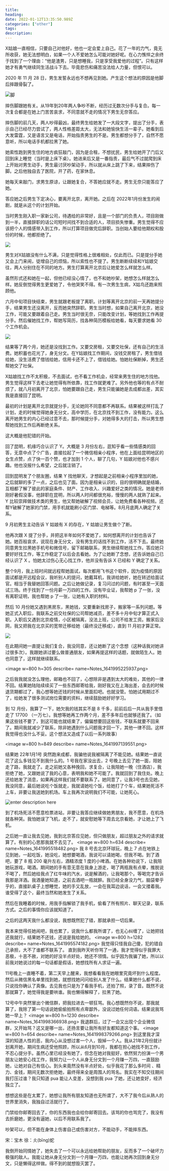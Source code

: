 ```yaml
---
title:  
heading: 
date: 2022-01-12T13:35:50.989Z
categories: ["other"]
tags: 
description: 
---
```



X姑娘一直相信，只要自己对他好，他也一定会爱上自己。花了一年的力气，竟无所收获，她无法想明白，如果一个人不爱她怎么可能对她好呢。在心力憔悴之余终于找到了一个理由：“他是渣男，只是想睡我，只是享受我爱他的过程”。只有这样她才有勇气继续同生活战斗下去。毕竟悲伤和痛苦没法给人力量，但恨可以。

2020 年 11 月 28 日，男生发誓永远也不想再见到她。产生这个想法的原因是他脚后摔跟骨裂了。

![脚](https://gitee.com/smile365/blogimg/raw/master/小书匠/1642249793477.png)

摔伤脚跟她有关。从19年到20年两人争吵不断，经历过无数次分手与复合。每一次复合都是在她上门苦苦哀求，不同意就不走的情况下男生无奈答应。

摔伤脚的前几天，两人吵得最凶，最终男生给她发了一大段文字，提出了分手，表示自己已经尽力尝试了，两人性格差距太大，无法和她愉快生活一辈子。她看到后大发雷霆，又是语言又是电话，开始指责男生的不是。男生都想分手了，自然不愿意听，所以电话手机都拉黑了她。

她索性跑到男生住的地方疯狂敲门，因为是合租，不想扰民，男生给她开了门后又回到床上睡觉（当时是上床下桌）。她进来后又是一番指责，最后气不过就爬到床上开始对男生动手，男生最讨厌吵架动手，所以就从床上跳了下来，结果摔伤了脚。之后他独自去了医院，开了药，在家休息。

她每天来敲门，求男生原谅，让跟她复合，不答她应就不走。男生无奈只能答应了她。

答应她之后男生下定决心，要离开北京，离开她。之后在 2022年1月份发生的闹剧，就是从这个的计划开始。


当时男生刚入职一家新公司，待遇给的非常好，且是一个部门的负责人，项目刚做到一半，直接辞职的话公司短时间找不到合适的人，项目损失惨重。男生觉得不应该把个人的情感带入到工作，所以打算项目做完后辞职。当创始人要给他期权和股份的时候，他都拒绝了。

![](https://gitee.com/smile365/blogimg/raw/master/小书匠/1642251479395.png)

男生对X姑娘没有什么不满，只是觉得性格上很难相处，仅此而已。只是提分手她又会上门来闹，徒增自己的烦恼，所以索性也不提了。男生断断续续和Y姑娘交往，两人分别住在不同的地方。男生打算离开北京后让她爱怎么样就怎么样。

虽然形式还和她在一起，但他已经没心情了，也不和她吵架，她想怎么样就怎么样。她反倒觉得男生更爱她了，令他哭笑不得。有一次男生生病，X姑鸟还跑来照顾他。

六月中旬项目快结束，男生就跟老板提了离职。计划等离开北京的前一天再她提分手，结果男生还没离开，反而她突然辞职。男生当时想，如果自己离开北京，她没工作，可能又要跟着自己走。男生当时很无奈，只能改变计划，等她找到工作再提分手。然后催她找工作，帮她写简历，找各种简历模板给她看，每天要求她看 30 个工作机会。

![](https://gitee.com/smile365/blogimg/raw/master/小书匠/1642251905348.png)

结果等了两个月，她还是没找到工作。又要交房租，又要交社保，还有自己的生活费。她积蓄也花光了，身无分文。在Y姑娘找工作期间，没钱交房租了，男生借钱给她，没生活费了借钱给她，信用卡还不上了，借钱给她。怕她社保断掉，男生还帮她交了社保。

X姑娘找工作不太积极，不去面试，也不看工作机会，经常来男生住的地方找他。男生觉得这样下去老让她觉得有所依靠，找工作就更难了。另外他也等的有点不耐烦了，就八月初离开了北京，怕她要跟自己走，男生只能骗她是去成都出差，其实我是直接回了昆明。

最初的计划是离开北京就提分手，无论她同不同意都不再联系。结果被这样打乱了计划，走的时候觉得她身无分文，高中学历，在北京找不到工作，没有能力。这么离开她男生的内心已经过意不去，那时候提分手，对她得多大的打击，所以男生想帮她找到工作后再断绝关系。

这大概是他犯错的开始。

回了昆明，机缘巧合认识了 Y。大概是 3 月份左右，逛知乎看一些情感类的回答，无意中点了个广告，直接拉起了一个微信相亲小程序，他在上面给昆明地区的女生点赞，点了快一百个赞，也才加到 1 个人，聊了几句，Y 姑娘对他也不感兴趣。他也没报什么希望，之后就注销了。

回到昆明发了个朋友圈，结果 Y 找他聊天，才想起是之前相亲小程序里加的她，之后就聊的多了一点，之后也见了面。因为是相亲认识的，目的很明确就是结婚，互相都了解了彼此的家庭条件、财产、工作收入、兴趣爱好之类的情况。她是老师刚好暑假没事，他辞职在昆明，所以两人时间都很充裕，慢慢的两人就熟了起来。Y 比较崇拜做技术类的男生，他又帮她破解了视频会员，让她免费看各种视频。还帮Y破解了她家的门禁，用手机就能刷小区门禁、电梯等。8月月底两人确定了关系。

9 月初男生主动告诉 Y 姑娘有 X 的存在，Y 姑娘让男生做个了断。

他再次跟 X 提了分手，并把这半年如何不爱她了，如何想离开的计划也告诉了她。她百般哀求，说现在身无分文，没有男生的话找不到工作，活不下去。最终她同意男生拉黑她手机号和微信号，留下邮箱联系，男生继续帮她找工作。答应她只要好好找工作，等工作稳定了以后会去看她。为了让她断了念想，还告诉她自己已经认识了 X 。怕她太过伤心无心找工作，他并没有告诉 X 已经和 Y 确定了关系。







整个9月，我上班时间就远程帮她面试，每次都用飞书这个软件，因为疫情的原因面试都是开远程会议，我听别人的提问，她戴耳机，我讲给她听，她在转述给面试官。相当于我替她回答问题。之后让她做记录，复习问过的问题，有时甚至一天面试三场。终于找到了一份月薪一万四的工作。没有毕业证，我帮她 p 了一张，没有离职证明，我也帮她 p 了一张，让她有入职的材料。

然后 10 月份她又遇到黑房东，黑她钱，又要重新找房子，搬家等一系列问题。等她正式入职后，我联系之前交社保的公司帮她减员，差不多十月中旬才算正式入职。入职后又遇到北京疫情，小区被隔离，没法上班，公司不给发工资。搬家后没网，我又把我在北京买的宽带迁移给她（最终没迁移成），直到 11 月初才算正常。

![](https://gitee.com/smile365/blogimg/raw/master/小书匠/1642256461110.png)

在此期间她一直提让我们复合，我没同意，还让她断了这个念想（这种话我对她讲过很多次）。我跟她讲过要么做普通朋友，如果再提这样的话题，就做陌生人。她也同意了，这样就继续联系。

<image w=800 h=305 describe= name=Notes_1641995225937.png>


之后我我就没怎么理他，邮箱也不回了，心想除非是遇到太大的难处，其他的一律不回。结果她陆陆续续买了一些东西邮寄给我，刚好我又在上海出差，会去的时候退货期都过了，我心想等她还钱的时候从里面扣吧。也就没管。怕她试用期过不了，给她发了很多测试岗位需要的资料，继续鼓励她好好学习。

到 12 月份，我算了一下，她欠我的钱其实不是 8 千多，前前后后一共从我手里借走了 17700 （一万七）。我想等她再工作两个月，差不多年后也就够还我了。（如果这些钱不要了，到这可能也就结束了，偏偏想要回这些钱，不联系就要不回来了。期间我就减少了联系，除非她遇到什么问题我才回一下，其他一律不回。这样我觉得也没什么不妥。这个想法又造成了以后一系列故事）

<image w=800 h=849 describe= name=Notes_1641997139551.png>

结果她 22年1月1号 突然跑来成都，我骗他说我被隔离了不能见她。结果她一直说花了这么多钱见不到我什么的。1 号我在家没出去，2 号晚上去见了她一面，陪她走了路，我就走了。走之前她又各种挽回，求复合，让我陪她一晚（住酒店），我拒绝了她，又跟她说了我的心意，表明我和她不可能了。我就回到了我住处。晚上还给她发了消息，如果再这样我们就不要联系了。她同意了，让我3号也去见她，我没同意，最后她说吃个饭就走，我就请她吃个饭，给她打了个车，结果她死活不上车，非要让我送她到机场。车上我再次说明我们不可能，让她死心。

![enter description here](https://gitee.com/smile365/blogimg/raw/master/小书匠/1642257138207.png)

到了机场死活不愿意检票进站，非要让我答应继续做她男朋友，我不愿意，在机场就各种哭。我怕她误了飞机，走不了，就安慰她等下周去北京看她，才让她上了飞机。

之后她一直让我去见她，我到北京答应见她，但只做朋友，超过朋友之外的请求就算了。有别的心思那我就不去见了。
<image w=800 h=634 describe= name=Notes_1641995518482.png>
我 8 号去北京环球玩，晚上 7 点在地铁上见到她，一起吃饭，她没吃，她想要喝酒，我说可以请她喝，但我不喝。到了酒吧，要了 8 瓶 200 毫升左右，酒精浓度 1 度的小啤酒。在她各种劝说下，让我陪她玩游戏，喝酒。期间她的手有意无意在我身上游走，喝了两瓶我有点晕，推脱说不喝了，然后她给我点了红牛味的汽水，说是解酒的，让我喝那个。等喝完才告诉我那是洋酒。我酒量她知道，之前去酒吧一瓶就醉。我已经全身没力气，脑袋晕乎乎的，直接趴桌子上想睡觉，她的手又乱放，一会在我耳边说话，一会又搂着我。谁受得了这个，最终当然和她发生了关系。

然后在我睡着的时候，用我手指解锁了我手机，偷看了所有照片、聊天记录，联系方式。之后的事情你应该就知道了。

之后的这两天我什么都没说，我想既然犯了错，那就承担一切后果。

我本来觉得任她闹吧，我也累了，说我什么都我所谓了，也无心纠缠了，让她把钱还我就行，结果她不还钱，还说是我给她的。
<image w=800 h=1282 describe= name=Notes_1641995574182.png>
我觉得只怪我自己傻，犯的错自己承担，大不了谁都不联系了。
直到我昨天听你骂了一通，我才觉得似乎我罪大恶极，十恶不赦，对她的好没半点好处，她还不领情。似乎因为我骗了她，所以以前我对她说过的每一句话都是假话，她想找所有人求证一遍。

11号晚上一直睡不着，第二天早上醒来，我想看看我在她眼里究竟坏到什么程度。然后从微信黑名单里找到她，就想找她问问给别人发了什么。结果她什么都不说，只说找你确认了真像。去见我也只是为了看我手机，还拍了照，录了音。既然不说那就算了，她觉得我是要哄谁。我也懒得解释了，拉黑了她。

12号中午突然冒出个微信群，把我拉进去一顿狂骂。我心想既然你不说，那我就算了，我除了第一句话说她偷偷拍照有点卑鄙外，没说过她任何词语。结果说我骂她一早上？
<image w=800 h=1230 describe= name=Notes_1641998366938.png>
我退群后，过了一会又出现个企业微信群，又开始骂？这又是哪一出，还扬言要让我所有好友都知道这个事。
<image w=800 h=654 describe= name=Notes_1641998379266.png>
到这里我才深深的知道人性的恶，我内心从没想过害一个人，毁掉一个人。我从21年2月份就计划离开她，期间生病还受他照顾，所以从6月到10月，我都在担心她找不到工作，不忍心提分手。虽然心里已经没有她了，但念在她对我挺好，依然努力扮演一个男朋友让她安心找工作，我努力让一个人从身无分文到一个月赚一万四，一直鼓励她，让她对自己有信心。到头来竟然没有半点好处，似乎我花了那么多时间 、精力、金钱，期间无数次拒绝她，最终得来全是周围人的骂名。我实在不知交往期间我打压过谁？我只知道 pua 能让人变差，没想到我 pua 了她，还让她变好，经济独立了。

想想这些是在太累了，她想让我所有朋友知道也无所谓了，大不了我今后从熟人的世界里消失，我独自过活就行了。

门禁给你邮寄回去了，你的东西我也会给你邮寄回去。该骂的你也骂完了，我没有去折磨她，更没有逼她，以后不用联系我了。






吵架可以，但不能在身体上伤害自己或伤害对方，不能动手，不能摔东西。









宋：宝木
徐：仌(bīng)蛇



我倒开始同情她了，她失去了一个可以永远给她帮助的朋友，反而多了一个破坏力极强的敌人。我能让她从身无分文到一个月赚一万四，也能让她再次回到身无分文，只是懒得这样做。得不到的就想毁灭罢了。




